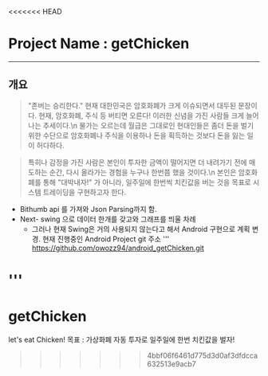 <<<<<<< HEAD
# Project Name : getChicken
----------
## 개요

> "존버는 승리한다."
> 현재 대한민국은 암호화폐가 크게 이슈되면서 대두된 문장이다. 현재, 암호화폐, 주식 등 버티면 오른다! 이러한 신념을 가진 사람들  크게 늘어나는 추세이다.\n
> 물가는 오르는데 월급은 그대로인 현대인들은 좀더 돈을 벌기 위한 수단으로 암호화폐나 주식을 이용하나 돈을 획득하는 것보다 돈을 잃는 일이 허다하다.

> 특히나 감정을 가진 사람은 본인이 투자한 금액이 떨어지면 더 내려가기 전에 매도하는 순간, 다시 올라가는 경험을 누구나 한번쯤 했을 것이다.\n
> 본인은 암호화폐를 통해 "대박내자!" 가 아니라, 일주일에 한번씩 치킨값을 버는 것을 목표로 시스템 트레이딩을 구현하고자 한다.

+ Bithumb api 를 가져와 Json Parsing까지 함.
+ Next- swing 으로 데이터 한개를 갖고와 그래프를 띄울 차례
  - 그러나 현재 Swing은 거의 사용되지 않는다고 해서 Android 구현으로 계획 변경.
현재 진행중인 Android Project git 주소
'''
https://github.com/owozz94/android_getChicken.git

'''
=======
# getChicken
let's eat Chicken!
목표 : 가상화폐 자동 투자로 일주일에 한번 치킨값을 벌자!
>>>>>>> 4bbf06f6461d775d3d0af3dfdcca632513e9acb7
